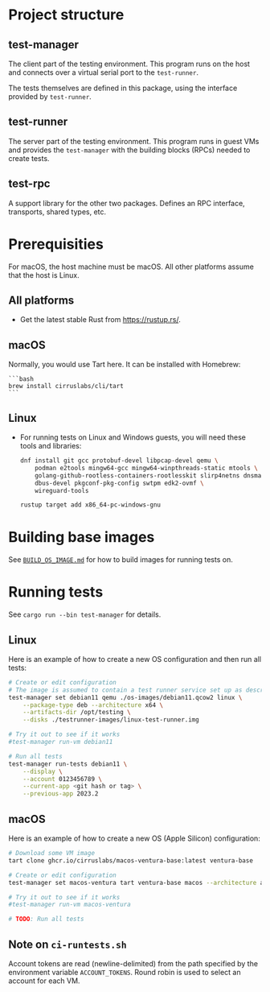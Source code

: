 # Project structure

## test-manager

The client part of the testing environment. This program runs on the host and connects over a
virtual serial port to the `test-runner`.

The tests themselves are defined in this package, using the interface provided by `test-runner`.

## test-runner

The server part of the testing environment. This program runs in guest VMs and provides the
`test-manager` with the building blocks (RPCs) needed to create tests.

## test-rpc

A support library for the other two packages. Defines an RPC interface, transports, shared types,
etc.

# Prerequisities

For macOS, the host machine must be macOS. All other platforms assume that the host is Linux.

## All platforms

* Get the latest stable Rust from https://rustup.rs/.

## macOS

Normally, you would use Tart here. It can be installed with Homebrew:

    ```bash
    brew install cirruslabs/cli/tart
    ```

## Linux

* For running tests on Linux and Windows guests, you will need these tools and libraries:

    ```bash
    dnf install git gcc protobuf-devel libpcap-devel qemu \
        podman e2tools mingw64-gcc mingw64-winpthreads-static mtools \
        golang-github-rootless-containers-rootlesskit slirp4netns dnsmasq \
        dbus-devel pkgconf-pkg-config swtpm edk2-ovmf \
        wireguard-tools

    rustup target add x86_64-pc-windows-gnu
    ```

# Building base images

See [`BUILD_OS_IMAGE.md`](./BUILD_OS_IMAGE.md) for how to build images for running tests on.

# Running tests

See `cargo run --bin test-manager` for details.

## Linux

Here is an example of how to create a new OS configuration and then run all tests:

```bash
# Create or edit configuration
# The image is assumed to contain a test runner service set up as described in ./BUILD_OS_IMAGE.md
test-manager set debian11 qemu ./os-images/debian11.qcow2 linux \
    --package-type deb --architecture x64 \
    --artifacts-dir /opt/testing \
    --disks ./testrunner-images/linux-test-runner.img

# Try it out to see if it works
#test-manager run-vm debian11

# Run all tests
test-manager run-tests debian11 \
    --display \
    --account 0123456789 \
    --current-app <git hash or tag> \
    --previous-app 2023.2
```

## macOS

Here is an example of how to create a new OS (Apple Silicon) configuration:

```bash
# Download some VM image
tart clone ghcr.io/cirruslabs/macos-ventura-base:latest ventura-base

# Create or edit configuration
test-manager set macos-ventura tart ventura-base macos --architecture aarch64

# Try it out to see if it works
#test-manager run-vm macos-ventura

# TODO: Run all tests
```

## Note on `ci-runtests.sh`

Account tokens are read (newline-delimited) from the path specified by the environment variable
`ACCOUNT_TOKENS`. Round robin is used to select an account for each VM.
